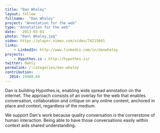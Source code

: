 ```yaml
---
title: "Dan Whaley"
layout: fellow
fullname:  "Dan Whaley"
project: "Annotation for the web"
type: "Annotation for the web"
date:   2013-03-01
photo: "Dan\ Whaley.jpg"
video: https://player.vimeo.com/video/74215041
links:
    - LinkedIn: http://www.linkedin.com/in/danwhaley
projects:
    - Hypothes.is : http://hypothes.is/
twitter: dwhly
permalink: /:categories/dan-whaley
contribution:
  2014: 19488.64
---
```


Dan is building Hypothes.is, enabling wide spread annotation on the internet. The approach consists of an overlay for the web that enables conversation, collaboration and critique on any online content, anchored in place and context, regardless of the medium.

We support Dan's work because quality conversation is the cornerstone of human interaction. Being able to have those conversations easily within context aids shared understanding.
